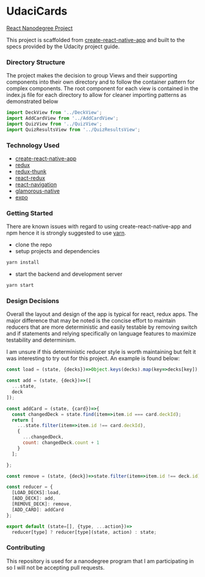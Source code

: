 # UdaciCards
[React Nanodegree Project](https://www.udacity.com/course/react-nanodegree--nd019)

This project is scaffolded from [create-react-native-app](https://github.com/react-community/create-react-native-app) and built to the specs provided by the Udacity project guide.

### Directory Structure
<p>
The project makes the decision to group Views and their supporting components into their own directory and to follow the container pattern for complex components. The root component for each view is contained in the index.js file for each directory to allow for cleaner importing patterns as demonstrated below
</p>

```js
import DeckView from '../DeckView';
import AddCardView from '../AddCardView';
import QuizView from '../QuizView';
import QuizResultsView from '../QuizResultsView';
```

### Technology Used
* [create-react-native-app](https://github.com/react-community/create-react-native-app)
* [redux](http://redux.js.org/)
* [redux-thunk](https://github.com/gaearon/redux-thunk)
* [react-redux](https://github.com/reactjs/react-redux/blob/master/docs/api.md)
* [react-navigation](https://reactnavigation.org/)
* [glamorous-native](https://github.com/robinpowered/glamorous-native)
* [expo](https://expo.io/)


### Getting Started

<p>
There are known issues with regard to using create-react-native-app and npm hence it is strongly suggested to use <a href="https://yarnpkg.com/en/" target="_blank">yarn</a>.

* clone the repo
* setup projects and dependencies
```sh
yarn install
```
* start the backend and development server
```sh
yarn start
```


### Design Decisions
<p>
Overall the layout and design of the app is typical for react, redux apps. The major difference that may be noted is the concise
effort to maintain reducers that are more deterministic and easily testable by removing switch and if statements and relying specifically
on language features to maximize testability and determinism.
</p>
<p>
I am unsure if this deterministic reducer style is worth maintaining but felt it was interesting to try out for this project. An
example is found below:
</p>

```js
const load = (state, {decks})=>Object.keys(decks).map(key=>decks[key]);

const add = (state, {deck})=>([
  ...state,
  deck
]);

const addCard = (state, {card})=>{
  const changedDeck = state.find(item=>item.id === card.deckId);
  return [
    ...state.filter(item=>item.id !== card.deckId),
    {
      ...changedDeck,
      count: changedDeck.count + 1
    }
  ];

};

const remove = (state, {deck})=>state.filter(item=>item.id !== deck.id);

const reducer = {
  [LOAD_DECKS]:load,
  [ADD_DECK]: add,
  [REMOVE_DECK]: remove,
  [ADD_CARD]: addCard
};

export default (state=[], {type, ...action})=>
  reducer[type] ? reducer[type](state, action) : state;

```

### Contributing

This repository is used for a nanodegree program that I am participating in so I will not be accepting pull requests.
